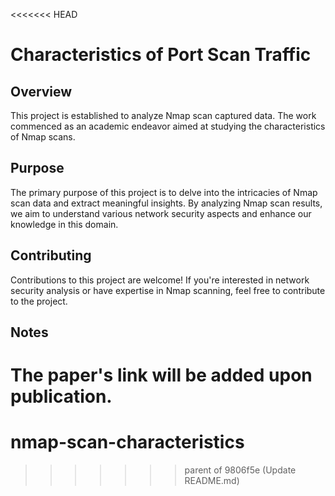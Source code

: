 <<<<<<< HEAD
# Characteristics of Port Scan Traffic
## Overview
This project is established to analyze Nmap scan captured data. The work commenced as an academic endeavor aimed at studying the characteristics of Nmap scans.

## Purpose
The primary purpose of this project is to delve into the intricacies of Nmap scan data and extract meaningful insights. By analyzing Nmap scan results, we aim to understand various network security aspects and enhance our knowledge in this domain.

## Contributing
Contributions to this project are welcome! If you're interested in network security analysis or have expertise in Nmap scanning, feel free to contribute to the project.

## Notes
The paper's link will be added upon publication.
=======
# nmap-scan-characteristics
>>>>>>> parent of 9806f5e (Update README.md)
